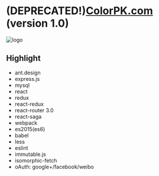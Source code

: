 # (DEPRECATED!)[ColorPK.com](http://react.colorpk.com)   (version 1.0)

![logo](https://github.com/zj1926/vp/blob/master/logo.jpg "colorpk.com")

## Highlight
- ant.design
- express.js
- mysql
- react
- redux
- react-redux
- react-router 3.0
- react-saga
- webpack
- es2015(es6)
- babel
- less
- eslint
- immutable.js
- isomorphic-fetch
- oAuth: google+/facebook/weibo
